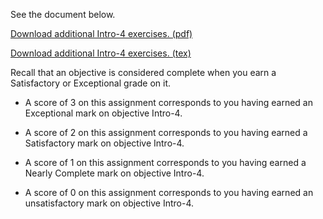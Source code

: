 <div id="uws-droplets-page" markdown="1">

See the document below.

[Download additional Intro-4 exercises. (pdf)](Intro-4.pdf)

[Download additional Intro-4 exercises. (tex)](Intro-4.tex)

Recall that an objective is considered complete when you earn a Satisfactory or Exceptional grade on it.

* A score of 3 on this assignment corresponds to you having earned an Exceptional mark on objective Intro-4.

* A score of 2 on this assignment corresponds to you having earned a Satisfactory mark on objective Intro-4.

* A score of 1 on this assignment corresponds to you having earned a Nearly Complete mark on objective Intro-4.

* A score of 0 on this assignment corresponds to you having earned an unsatisfactory mark on objective Intro-4.
</div>

